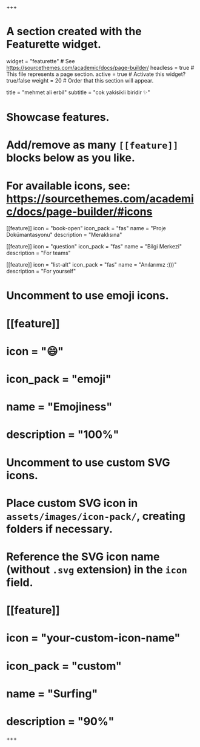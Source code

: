 +++
# A section created with the Featurette widget.
widget = "featurette"  # See https://sourcethemes.com/academic/docs/page-builder/
headless = true  # This file represents a page section.
active = true  # Activate this widget? true/false
weight = 20  # Order that this section will appear.

title = "mehmet ali erbil"
subtitle = "cok yakisikli biridir ✨"

# Showcase features.
# 
# Add/remove as many `[[feature]]` blocks below as you like.
# 
# For available icons, see: https://sourcethemes.com/academic/docs/page-builder/#icons

[[feature]]
  icon = "book-open"
  icon_pack = "fas"
  name = "Proje Dokümantasyonu"
  description = "Meraklısına"
  
[[feature]]
  icon = "question"
  icon_pack = "fas"
  name = "Bilgi Merkezi"
  description = "For teams"  
  
[[feature]]
  icon = "list-alt"
  icon_pack = "fas"
  name = "Anılarımız :)))"
  description = "For yourself"

# Uncomment to use emoji icons.
# [[feature]]
#  icon = ":smile:"
#  icon_pack = "emoji"
#  name = "Emojiness"
#  description = "100%"  

# Uncomment to use custom SVG icons.
# Place custom SVG icon in `assets/images/icon-pack/`, creating folders if necessary.
# Reference the SVG icon name (without `.svg` extension) in the `icon` field.
# [[feature]]
#  icon = "your-custom-icon-name"
#  icon_pack = "custom"
#  name = "Surfing"
#  description = "90%"

+++
